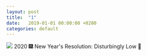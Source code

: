 ```yaml
---
layout: post
title:  "1"
date:   2019-01-01 00:00:00 +0200
categories: default
---
```

<img src="{{ site.url }}/assets/content/tCJi1lma.png"/>
2020 🎆 New Year's Resolution: Disturbingly Low 👾